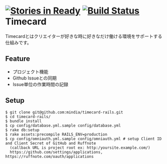 [![Stories in Ready](https://badge.waffle.io/ruffnote/timecard-rails.png?label=ready&title=Ready)](https://waffle.io/ruffnote/timecard-rails)
[![Build Status](https://travis-ci.org/MiCHiLU/timecard-rails.svg?branch=master)](https://travis-ci.org/MiCHiLU/timecard-rails)
Timecard
========
Timecardとはクリエイターが好きな時に好きなだけ働ける環境をサポートする仕組みです。

Feature
-------
* プロジェクト機能
* Github Issueとの同期
* Issue単位の作業時間の記録

Setup
-----
    $ git clone git@github.com:mindia/timecard-rails.git
    $ cd timecard-rails/
    $ bundle install
    $ cp config/database.yml.sample config/database.yml
    $ rake db:setup
    $ rake assets:precompile RAILS_ENV=production
    $ cp config/omniauth.yml.sample config/omniauth.yml # setup Client ID and Client Secret of GitHub and Ruffnote
      (callback URL is project root ex: http:/yoursite.example.com/)  
      https://github.com/settings/applications, https://ruffnote.com/oauth/applications
